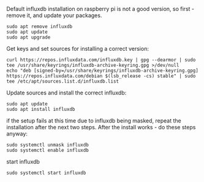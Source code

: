 Default influxdb installation on raspberry pi is not a good version, so first - remove it, and update your packages.

```commandline
sudo apt remove influxdb
sudo apt update
sudo apt upgrade
```

Get keys and set sources for installing a correct version:
```commandline
curl https://repos.influxdata.com/influxdb.key | gpg --dearmor | sudo tee /usr/share/keyrings/influxdb-archive-keyring.gpg >/dev/null
echo "deb [signed-by=/usr/share/keyrings/influxdb-archive-keyring.gpg] https://repos.influxdata.com/debian $(lsb_release -cs) stable" | sudo tee /etc/apt/sources.list.d/influxdb.list
```

Update sources and install the correct influxdb:
```commandline
sudo apt update
sudo apt install influxdb
```

if the setup fails at this time due to influxdb being masked, repeat the installation after the next two steps.
After the install works - do these steps anyway:
```commandline
sudo systemctl unmask influxdb
sudo systemctl enable influxdb
```

start influxdb
```commandline
sudo systemctl start influxdb
```
